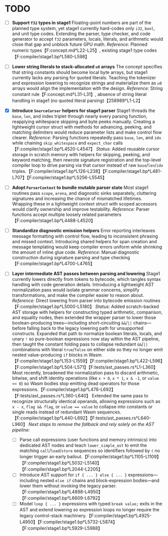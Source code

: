 # TODO

- [ ] **Support `f32` types in stage1**
  Floating-point numbers are part of the planned type system, yet stage1 currently hard-codes only `i32`, `bool`, and unit type codes. Extending the parser, type checker, and code generator to accept `f32` parameters, locals, literals, and arithmetic would close that gap and unblock future GPU math.
  *Reference:* Planned numeric types【F:concept.md†L22-L25】, existing stage1 type codes【F:compiler/stage1.bp†L580-L598】

- [ ] **Lower string literals to stack-allocated `u8` arrays**
  The concept specifies that string constants should become local byte arrays, but stage1 currently lacks any parsing for quoted literals. Teaching the tokenizer and expression lowering to recognize strings and materialize them as `u8` arrays would align the implementation with the design.
  *Reference:* String constant rule【F:concept.md†L31-L31】, absence of string literal handling in stage1 (no quoted literal parsing)【258989†L1-L2】

- [x] **Introduce `SourceCursor` helpers for stage1 parser**
  Stage1 threads the `base`, `len`, and index triplet through nearly every parsing function, reapplying whitespace skipping and byte peeks manually. Creating a lightweight cursor struct with methods for advancing, peeking, and matching delimiters would reduce parameter lists and make control flow clearer.
  *Reference:* Parsing functions repeatedly pass `base`, `len`, and `idx` while chaining `skip_whitespace` and `expect_char` calls【F:compiler/stage1.bp†L4520-L4547】
  *Status:* Added reusable cursor storage in scratch memory with helpers for skipping, peeking, and keyword matching, then rewrote signature registration and the top-level compiler loop to drive parsing via that cursor instead of raw `base`/`len`/`idx` triples.【F:compiler/stage1.bp†L126-L238】【F:compiler/stage1.bp†L481-L707】【F:compiler/stage1.bp†L5256-L5545】

- [ ] **Adopt `ParserContext` to bundle mutable parser state**
  Most stage1 routines pass `scope`, `arena`, and diagnostic sinks separately, cluttering signatures and increasing the chance of mismatched lifetimes. Wrapping these in a lightweight context struct with scoped accessors would clarify ownership and improve testability.
  *Reference:* Parser functions accept multiple loosely related parameters【F:compiler/stage1.bp†L4488-L4520】

- [ ] **Standardize diagnostic emission helpers**
  Error reporting interleaves message formatting with control flow, leading to inconsistent phrasing and missed context. Introducing shared helpers for span creation and message templating would keep compiler errors uniform while shrinking the amount of inline glue code.
  *Reference:* Manual diagnostic construction during signature parsing and type checking【F:compiler/stage1.bp†L4700-L4765】

- [ ] **Layer intermediate AST passes between parsing and lowering**
  Stage1 currently lowers directly from tokens to bytecode, which tangles syntax handling with code generation details. Introducing a lightweight AST normalization pass would isolate grammar concerns, simplify transformations, and make the compiler easier to reason about.
  *Reference:* Direct lowering from parser into bytecode emission routines【F:compiler/stage1.bp†L5000-L5180】
  *Status:* Added scratch-backed AST storage with helpers for constructing typed arithmetic, comparison, and equality nodes, then extended the wrapper parser to lower those boolean-producing trees—including short-circuiting `&&`/`||` chains—before falling back to the legacy lowering path for unsupported constructs. Expanded that path to normalize boolean literals, locals, and unary `!` so pure-boolean expressions now stay within the AST pipeline, then taught the constant folding pass to collapse redundant `&&`/`||` combinations with literal `true`/`false` on either side so they no longer emit nested value-producing `if` blocks in Wasm.【F:compiler/stage1.bp†L153-L1559】【F:compiler/stage1.bp†L422-L596】【F:compiler/stage1.bp†L504-L571】【F:tests/ast_passes.rs†L1-L360】 Most recently, broadened the normalization pass to discard arithmetic, bitwise, and shift identity operations (like `x + 0`, `x * 1`, `x & -1`, or `value << 0`) so Wasm bodies stop emitting dead operators for those expressions.【F:compiler/stage1.bp†L476-L692】【F:tests/ast_passes.rs†L360-L640】 Extended the same pass to recognize structurally identical operands, allowing expressions such as `x - x`, `flag && flag`, or `value == value` to collapse into constants or single reads instead of redundant Wasm sequences.【F:compiler/stage1.bp†L440-L692】【F:tests/ast_passes.rs†L640-L960】
  *Next steps to remove the fallback and rely solely on the AST pipeline:*
    - [ ] Parse call expressions (user functions and memory intrinsics) into dedicated AST nodes and teach `lower_simple_ast` to emit the matching `call`/`load`/`store` sequences so identifiers followed by `(` no longer trigger an early bailout.【F:compiler/stage1.bp†L1105-L1109】【F:compiler/stage1.bp†L5032-L5140】【F:compiler/stage1.bp†L2044-L2205】
    - [ ] Introduce AST support for `if { ... } else { ... }` expressions—including nested `else if` chains and block-expression bodies—and lower them without invoking the legacy parser.【F:compiler/stage1.bp†L4898-L4950】【F:compiler/stage1.bp†L6609-L6792】
    - [ ] Model `loop { ... }` expressions with typed `break value;` exits in the AST and extend lowering so expression loops no longer require the legacy control-stack machinery.【F:compiler/stage1.bp†L4925-L4950】【F:compiler/stage1.bp†L5732-L5874】【F:compiler/stage1.bp†L5929-L5988】
